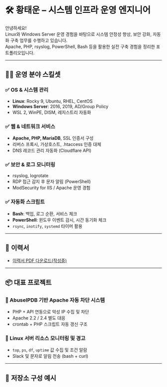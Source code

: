 # 🛠 황태운 – 시스템 인프라 운영 엔지니어

안녕하세요!  
Linux와 Windows Server 운영 경험을 바탕으로 시스템 안정성 향상, 보안 강화, 자동화 구축 업무를 수행하고 있습니다.  
Apache, PHP, rsyslog, PowerShell, Bash 등을 활용한 실전 구축 경험을 정리한 포트폴리오입니다.

---

## 🧑‍💻 운영 분야 스킬셋

### ✅ OS & 시스템 관리
- **Linux**: Rocky 9, Ubuntu, RHEL, CentOS
- **Windows Server**: 2016, 2019, AD/Group Policy
- WSL 2, WinPE, DISM, 레지스트리 자동화

### ✅ 웹 & 네트워크 서비스
- **Apache, PHP, MariaDB**, SSL 인증서 구성
- 리버스 프록시, 가상호스트, .htaccess 인증 대체
- DNS 레코드 관리 자동화 (Cloudflare API)

### ✅ 보안 & 로그 모니터링
- rsyslog, logrotate
- RDP 접근 감지 후 문자 알림 (PowerShell)
- ModSecurity for IIS / Apache 운영 경험

### ✅ 자동화 스크립트
- **Bash**: 백업, 로그 순환, 서비스 체크
- **PowerShell**: 윈도우 이벤트 감시, 시간 동기화 체크
- `rsync`, `inotify`, `systemd` 타이머 활용

---

## 📄 이력서

- [이력서 PDF 다운로드(작성중)](./assets/resume.pdf)

---

## 📦 대표 프로젝트

### 🔹 AbuseIPDB 기반 Apache 자동 차단 시스템
- PHP + API 연동으로 악성 IP 수집 및 차단
- Apache 2.2 / 2.4 별도 대응
- crontab + PHP 스크립트 자동 갱신 구조

### 🔹 Linux 서버 리소스 모니터링 및 경고
- `top`, `ps`, `df`, `uptime` 값 수집 및 조건 알람
- Slack 및 문자로 알림 전송 (bash + curl)

---

## 📂 저장소 구성 예시

